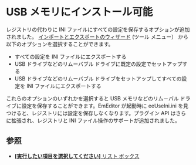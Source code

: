 # USB メモリにインストール可能

レジストリの代わりに INI ファイルにすべての設定を保存するオプションが追加されました。 [インポートとエクスポートのウィザード](../dlg/import_export/index) (ツール メニュー） から以下のオプションを選択することができます。

- すべての設定を INI ファイルにエクスポートする
- USB ドライブなどのリムーバブル ドライブに既定の設定でセットアップする
- USB ドライブなどのリムーバブル ドライブをセットアップしてすべての設定を INI ファイルにエクスポートする

これらのオプションのいずれかを選択すると USB メモリなどのリム－バル ドライブに設定を保存することができます。EmEditor が起動時に eeUseIni.ini を見つけると、レジストリには設定を保存しなくなります。プラグイン API はさらに拡張され、レジストリと INI ファイル操作のサポートが追加されました。

## 参照

- [**\[実行したい項目を選択してください\]** リスト ボックス](../dlg/import_export/index)